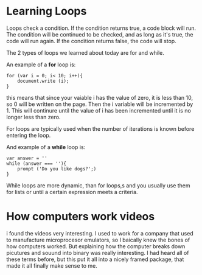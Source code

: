 # Learning Loops

Loops check a condition.  If the condition returns true, a code block will run.  The condition will be continued to be checked, and as long as it's true, the code will run again.  If the condition returns false, the code will stop.

The 2 types of loops we learned about today are for and while.

An example of a **for** loop is:

    for (var i = 0; i< 10; i++){ 
        document.write (i);
    }

this means that since your vaiable i has the value of zero, it is less than 10, so 0 will be written on the page.  Then the i variable will be incremented by 1.  This will continure until the value of i has been incremented until it is no longer less than zero.

For loops are typically used when the number of iterations is known before entering the loop.

And example of a **while** loop is:

    var answer = ''
    while (answer === ''){
        prompt ('Do you like dogs?';)
    }
    
While loops are more dynamic, than for loops,s and you usually use them for lists or until a certain expression meets a criteria.

# How computers work videos
i found the videos very interesting.  I used to work for a company that used to manufacture microprocesor emulators, so I baically knew the bones of how computers worked.  But explaining how the computer breaks down picutures and souund into binary was really interesting. I had heard all of these terms before, but this put it all into a nicely framed package, that made it all finally make sense to me.
